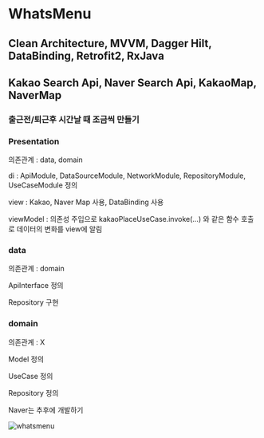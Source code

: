 # WhatsMenu
## Clean Architecture, MVVM, Dagger Hilt, DataBinding, Retrofit2, RxJava
## Kakao Search Api, Naver Search Api, KakaoMap, NaverMap
### 출근전/퇴근후 시간날 때 조금씩 만들기

### Presentation
의존관계 : data, domain

di : ApiModule, DataSourceModule, NetworkModule, RepositoryModule, UseCaseModule 정의

view : Kakao, Naver Map 사용, DataBinding 사용

viewModel : 의존성 주입으로 kakaoPlaceUseCase.invoke(...) 와 같은 함수 호출로 데이터의 변화를 view에 알림



### data
의존관계 : domain

ApiInterface 정의

Repository 구현

### domain
의존관계 : X

Model 정의

UseCase 정의

Repository 정의


Naver는 추후에 개발하기


![whatsmenu](https://user-images.githubusercontent.com/23303189/160434193-2ceaeb49-9493-4d0e-82de-a867b15c1c17.gif)
